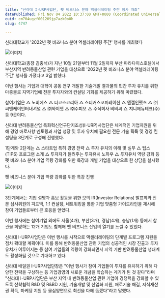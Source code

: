 ```yaml
---
title: "신라대 I-URP사업단, 펫 비즈니스 분야 액셀러레이팅 주간 행사 개최"
datePublished: Fri Nov 04 2022 10:37:00 GMT+0000 (Coordinated Universal Time)
cuid: cm704ugzf001209jp7azk0o0h
slug: 4747

---
```



신라대학교가 '2022년 펫 비즈니스 분야 엑셀러레이팅 주간' 행사를 개최했다

![이미지](https://cdn.hashnode.com/res/hashnode/image/upload/v1739257222727/7095facc-627b-4279-b1c8-142ea0d37c8b.jpeg)

신라대학교(총장 김충석)가 지난 10월 21일부터 11월 2일까지 부산 파라다이스호텔에서 부산지역 반려동물산업 관련 기업을 대상으로 '2022년 펫 비즈니스 분야 액셀러레이팅 주간' 행사를 가졌다고 3일 밝혔다.

이번 행사는 기업과 대학이 공동 연구 개발한 기술개발 결과물의 민간 투자 유치를 위한 마중물로 지역기업에 전문 투자자와의 컨설팅 기회를 제공하기 위해 마련됐다.

참여기업은 △ 노비에스 △ 더코스코리아 △ 스티커스코퍼레이션 △ 엔젤인펫츠 △ ㈜씨엔케이인터내셔널 △ ㈜와이펫 △ ㈜수피오 △ 주식회사 비비씨 △ 지니에듀테크(주) 등 9곳이다.

신라대 반려동물산업 특화혁신연구단지조성(I-URP)사업단은 체계적인 기업지원을 위해 경영 애로사항 멘토링과 사업 성장 및 투자 유치에 필요한 전문 기술 획득 및 경영 컨설팅을 3단계로 구성해 진행했다.

1단계와 2단계는 △ 스타트업 특허 경영 전략 △ 투자 유치의 이해 및 실무 △ 팁스(TIPS) 프로그램 소개 △ 투자자가 들려주는 투자유치 노하우 △ 투자유치 역량 강화 등 펫 비즈니스 분야 기업 역량 강화를 위한 특강과 개별 기업을 대상으로 한 상담을 실시했다.

펫 비즈니스 분야 기업 역량 강화를 위한 특강 진행

![이미지](https://cdn.hashnode.com/res/hashnode/image/upload/v1739257225068/b0b87fb9-293e-46c7-b955-e2ea34a7bc78.jpeg)

3단계에서는 기업 설명과 홍보 활동을 위한 모의 IR(Investor Relations) 발표회와 전문 심사위원의 피드백, 1:1 컨설팅, 네트워킹을 통한 기업 맞춤형 가이드라인을 제시해 참여 기업들로부터 큰 호응을 얻었다.

이번 행사에는 참여기업 외에도 서울(4개), 부산(3개), 경남(4개), 충남(1개) 등에서 참관을 희망하는 12개 기업도 함께해 펫 비즈니스 산업의 열기를 느낄 수 있었다.

신라대 I-URP사업단은 이번 행사를 시작으로 액셀러레이팅의 단계별 프로그램 지원을 점차 확대할 계획이다. 이를 통해 반려동물산업 관련 기업의 성공적인 시장 진출과 투자유치가 이루어지는 등 참여 기업들의 역량이 강화되면서 지역 기반 반려동물산업 생태계도 활성화될 것으로 기대하고 있다.

신라대 배일권 I-URP사업단장은 "이번 행사가 참여 기업들이 투자를 유치하기 위해 다양한 전략을 구상하는 등 기업경영의 새로운 개념을 학습하는 계기가 된 것 같다"라며 "신라대 I-URP사업단은 부산 지역 내 반려동물산업 관련 기업이 경쟁력을 강화할 수 있도록 산학협력 R&D 및 R&BD 지원, 기술개발 및 산업화 지원, 애로기술 해결, 지식재산권 획득, 마케팅 지원 등 물심양면으로 최선을 다해 돕겠다"라고 말했다.